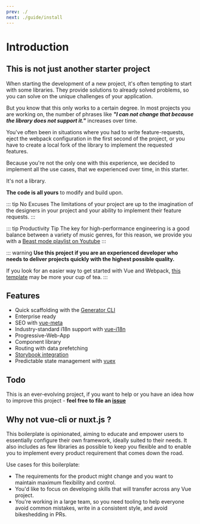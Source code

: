 ```yaml
---
prev: ./
next: ./guide/install
---
```

# Introduction

## This is not just another starter project


When starting the development of a new project, it's often tempting to start with some libraries.
They provide solutions to already solved problems, so you can solve on the unique challenges of your application.

But you know that this only works to a certain degree. In most projects you are working on, the number of phrases like 
**_"I can not change that because the library does not support it."_** increases over time.

You've often been in situations where you had to write feature-requests, eject the webpack configuration in the first second of the project,
or you have to create a local fork of the library to implement the requested features.

Because you're not the only one with this experience,
we decided to implement all the use cases, that we experienced over time, in this starter.

It's not a library.

**The code is all yours** to modify and build upon. 

::: tip No Excuses
The limitations of your project are up to the imagination of the designers in your project and your ability to implement their feature requests.
:::

::: tip Productivity Tip
The key for high-performance engineering is a good balance between a variety of music genres,
for this reason, we provide you with a [Beast mode playlist on Youtube](https://www.youtube.com/playlist?list=PLcLlpvN8RJznCOm4dJ5rN5VJKFfy0hMNp)
:::

::: warning
**Use this project if you are an experienced developer who needs to deliver projects quickly with the highest possible quality.**

If you look for an easier way to get started with Vue and Webpack, 
[this template](https://github.com/vuejs-templates/webpack) may be more your cup of tea.
:::

## Features

- Quick scaffolding with the [Generator CLI](./guide/cli.md)
- Enterprise ready
- SEO with [vue-meta](https://github.com/declandewet/vue-meta)
- Industry-standard i18n support with [vue-i18n](https://github.com/kazupon/vue-i18n)
- Progressive-Web-App
- Component library
- Routing with data prefetching
- [Storybook integration](https://storybook.js.org/basics/guide-vue/)
- Predictable state management with [vuex](https://vuex.vuejs.org/en/)

## Todo

This is an ever-evolving project,
if you want to help or you have an idea how to improve this project - 
**feel free to file an [issue](https://github.com/devCrossNet/vue-starter/issues)**

## Why not vue-cli or nuxt.js ?

This boilerplate is opinionated, aiming to educate and empower users to essentially configure their own framework,
ideally suited to their needs. It also includes as few libraries as possible to keep you flexible and to enable you
to implement every product requirement that comes down the road.

Use cases for this boilerplate:
- The requirements for the product might change and you want to maintain maximum flexibility and control.
- You'd like to focus on developing skills that will transfer across any Vue project.
- You're working in a large team, so you need tooling to help everyone avoid common mistakes,
  write in a consistent style, and avoid bikeshedding in PRs.
